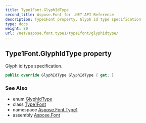 ```yaml
---
title: Type1Font.GlyphIdType
second_title: Aspose.Font for .NET API Reference
description: Type1Font property. Glyph id type specification
type: docs
weight: 80
url: /net/aspose.font.type1/type1font/glyphidtype/
---
```

## Type1Font.GlyphIdType property

Glyph id type specification.

```csharp
public override GlyphIdType GlyphIdType { get; }
```

### See Also

* enum [GlyphIdType](../../../aspose.font.glyphs/glyphidtype/)
* class [Type1Font](../)
* namespace [Aspose.Font.Type1](../../../aspose.font.type1/)
* assembly [Aspose.Font](../../../)



